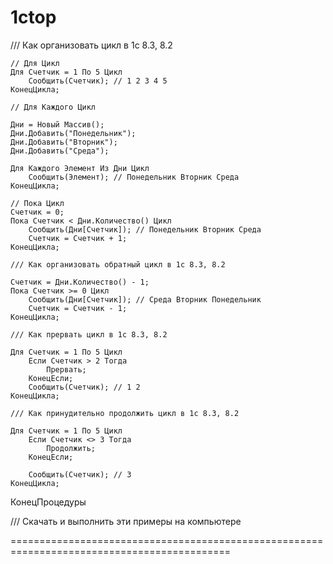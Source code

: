 # 1ctop
  /// Как организовать цикл в 1с 8.3, 8.2
 
    // Для Цикл
    Для Счетчик = 1 По 5 Цикл
        Сообщить(Счетчик); // 1 2 3 4 5
    КонецЦикла;
 
    // Для Каждого Цикл
 
    Дни = Новый Массив();
    Дни.Добавить("Понедельник");
    Дни.Добавить("Вторник");
    Дни.Добавить("Среда");
 
    Для Каждого Элемент Из Дни Цикл
        Сообщить(Элемент); // Понедельник Вторник Среда
    КонецЦикла;
 
    // Пока Цикл
    Счетчик = 0;
    Пока Счетчик < Дни.Количество() Цикл        
        Сообщить(Дни[Счетчик]); // Понедельник Вторник Среда
        Счетчик = Счетчик + 1;     
    КонецЦикла;     
 
    /// Как организовать обратный цикл в 1с 8.3, 8.2     
 
    Счетчик = Дни.Количество() - 1;     
    Пока Счетчик >= 0 Цикл
        Сообщить(Дни[Счетчик]); // Среда Вторник Понедельник
        Счетчик = Счетчик - 1;
    КонецЦикла;
 
    /// Как прервать цикл в 1с 8.3, 8.2
 
    Для Счетчик = 1 По 5 Цикл
        Если Счетчик > 2 Тогда
            Прервать;
        КонецЕсли;
        Сообщить(Счетчик); // 1 2
    КонецЦикла;
 
    /// Как принудительно продолжить цикл в 1с 8.3, 8.2
 
    Для Счетчик = 1 По 5 Цикл
        Если Счетчик <> 3 Тогда
            Продолжить;
        КонецЕсли;
 
        Сообщить(Счетчик); // 3
    КонецЦикла;   
 
КонецПроцедуры
 
/// Скачать и выполнить эти примеры на компьютере

============================================================================================
